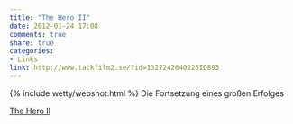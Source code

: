 ```yaml
---
title: "The Hero II"
date: 2012-01-24 17:08
comments: true
share: true
categories: 
- Links
link: http://www.tackfilm2.se/?id=1327242640225ID893
---
```

{% include wetty/webshot.html %} Die Fortsetzung eines großen Erfolges

[The Hero II](http://www.tackfilm2.se/?id=1327242640225ID893)


